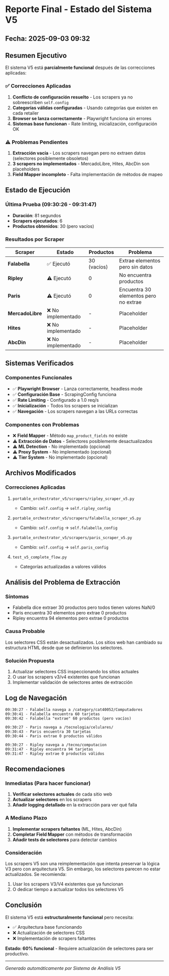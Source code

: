 # Reporte Final - Estado del Sistema V5

## Fecha: 2025-09-03 09:32

## Resumen Ejecutivo

El sistema V5 está **parcialmente funcional** después de las correcciones aplicadas:

### ✅ Correcciones Aplicadas
1. **Conflicto de configuración resuelto** - Los scrapers ya no sobreescriben `self.config`
2. **Categorías válidas configuradas** - Usando categorías que existen en cada retailer  
3. **Browser se lanza correctamente** - Playwright funciona sin errores
4. **Sistemas base funcionan** - Rate limiting, inicialización, configuración OK

### ⚠️ Problemas Pendientes
1. **Extracción vacía** - Los scrapers navegan pero no extraen datos (selectores posiblemente obsoletos)
2. **3 scrapers no implementados** - MercadoLibre, Hites, AbcDin son placeholders
3. **Field Mapper incompleto** - Falta implementación de métodos de mapeo

## Estado de Ejecución

### Última Prueba (09:30:26 - 09:31:47)
- **Duración**: 81 segundos
- **Scrapers ejecutados**: 6
- **Productos obtenidos**: 30 (pero vacíos)

### Resultados por Scraper

| Scraper | Estado | Productos | Problema |
|---------|--------|-----------|----------|
| **Falabella** | ✅ Ejecutó | 30 (vacíos) | Extrae elementos pero sin datos |
| **Ripley** | ⚠️ Ejecutó | 0 | No encuentra productos |
| **Paris** | ⚠️ Ejecutó | 0 | Encuentra 30 elementos pero no extrae |
| **MercadoLibre** | ❌ No implementado | - | Placeholder |
| **Hites** | ❌ No implementado | - | Placeholder |
| **AbcDin** | ❌ No implementado | - | Placeholder |

## Sistemas Verificados

### Componentes Funcionales
- ✅ **Playwright Browser** - Lanza correctamente, headless mode
- ✅ **Configuración Base** - ScrapingConfig funciona
- ✅ **Rate Limiting** - Configurado a 1.0 req/s
- ✅ **Inicialización** - Todos los scrapers se inicializan
- ✅ **Navegación** - Los scrapers navegan a las URLs correctas

### Componentes con Problemas
- ❌ **Field Mapper** - Método `map_product_fields` no existe
- ⚠️ **Extracción de Datos** - Selectores posiblemente desactualizados
- ⚠️ **ML Detection** - No implementado (opcional)
- ⚠️ **Proxy System** - No implementado (opcional)
- ⚠️ **Tier System** - No implementado (opcional)

## Archivos Modificados

### Correcciones Aplicadas
1. `portable_orchestrator_v5/scrapers/ripley_scraper_v5.py`
   - Cambio: `self.config` → `self.ripley_config`
   
2. `portable_orchestrator_v5/scrapers/falabella_scraper_v5.py`
   - Cambio: `self.config` → `self.falabella_config`
   
3. `portable_orchestrator_v5/scrapers/paris_scraper_v5.py`
   - Cambio: `self.config` → `self.paris_config`
   
4. `test_v5_complete_flow.py`
   - Categorías actualizadas a valores válidos

## Análisis del Problema de Extracción

### Síntomas
- Falabella dice extraer 30 productos pero todos tienen valores NaN/0
- Paris encuentra 30 elementos pero extrae 0 productos
- Ripley encuentra 94 elementos pero extrae 0 productos

### Causa Probable
Los selectores CSS están desactualizados. Los sitios web han cambiado su estructura HTML desde que se definieron los selectores.

### Solución Propuesta
1. Actualizar selectores CSS inspeccionando los sitios actuales
2. O usar los scrapers v3/v4 existentes que funcionan
3. Implementar validación de selectores antes de extracción

## Log de Navegación

```
09:30:27 - Falabella navega a /category/cat40052/Computadores
09:30:41 - Falabella encuentra 60 tarjetas
09:30:42 - Falabella "extrae" 60 productos (pero vacíos)

09:30:27 - Paris navega a /tecnologia/celulares/
09:30:43 - Paris encuentra 30 tarjetas  
09:30:44 - Paris extrae 0 productos válidos

09:30:27 - Ripley navega a /tecno/computacion
09:31:47 - Ripley encuentra 94 tarjetas
09:31:47 - Ripley extrae 0 productos válidos
```

## Recomendaciones

### Inmediatas (Para hacer funcionar)
1. **Verificar selectores actuales** de cada sitio web
2. **Actualizar selectores** en los scrapers
3. **Añadir logging detallado** en la extracción para ver qué falla

### A Mediano Plazo
1. **Implementar scrapers faltantes** (ML, Hites, AbcDin)
2. **Completar Field Mapper** con métodos de transformación
3. **Añadir tests de selectores** para detectar cambios

### Consideración
Los scrapers V5 son una reimplementación que intenta preservar la lógica V3 pero con arquitectura V5. Sin embargo, los selectores parecen no estar actualizados. Se recomienda:

1. Usar los scrapers V3/V4 existentes que ya funcionan
2. O dedicar tiempo a actualizar todos los selectores V5

## Conclusión

El sistema V5 está **estructuralmente funcional** pero necesita:
- ✅ Arquitectura base funcionando
- ❌ Actualización de selectores CSS
- ❌ Implementación de scrapers faltantes

**Estado: 60% funcional** - Requiere actualización de selectores para ser productivo.

---

*Generado automáticamente por Sistema de Análisis V5*